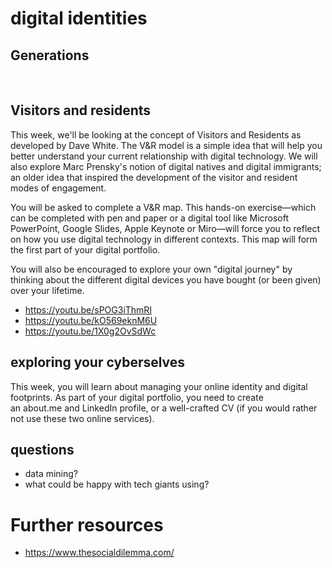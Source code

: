 # digital identities

## Generations

<br>

## Visitors and residents
This week, we'll be looking at the concept of Visitors and Residents as developed by Dave White. The V&R model is a simple idea that will help you better understand your current relationship with digital technology. We will also explore Marc Prensky's notion of digital natives and digital immigrants; an older idea that inspired the development of the visitor and resident modes of engagement.

You will be asked to complete a V&R map. This hands-on exercise—which can be completed with pen and paper or a digital tool like Microsoft PowerPoint, Google Slides, Apple Keynote or Miro—will force you to reflect on how you use digital technology in different contexts. This map will form the first part of your digital portfolio.

You will also be encouraged to explore your own "digital journey" by thinking about the different digital devices you have bought (or been given) over your lifetime.

- https://youtu.be/sPOG3iThmRI
- https://youtu.be/kO569eknM6U
- https://youtu.be/1X0g2OvSdWc

## exploring your cyberselves
This week, you will learn about managing your online identity and digital footprints.
As part of your digital portfolio, you need to create an about.me and LinkedIn profile, or a well-crafted CV (if you would rather not use these two online services).

## questions
- data mining? 
- what could be happy with tech giants using?

# Further resources
- https://www.thesocialdilemma.com/
